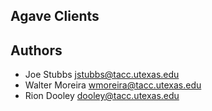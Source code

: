 ## Agave Clients ##

Authors
-------

* Joe Stubbs <jstubbs@tacc.utexas.edu>
* Walter Moreira <wmoreira@tacc.utexas.edu>
* Rion Dooley <dooley@tacc.utexas.edu>